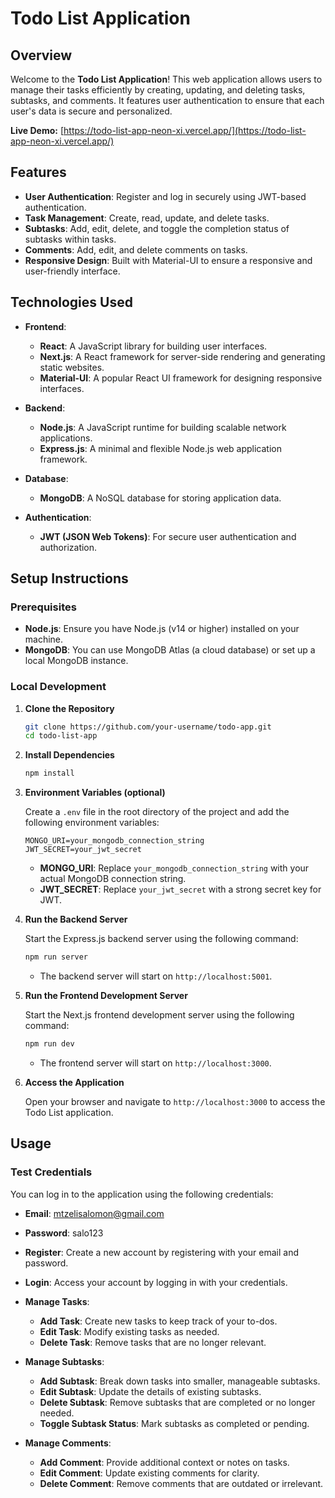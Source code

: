 # Todo List Application

## Overview

Welcome to the **Todo List Application**! This web application allows users to manage their tasks efficiently by creating, updating, and deleting tasks, subtasks, and comments. It features user authentication to ensure that each user's data is secure and personalized.

**Live Demo:** [https://todo-list-app-neon-xi.vercel.app/](https://todo-list-app-neon-xi.vercel.app/)

## Features

- **User Authentication**: Register and log in securely using JWT-based authentication.
- **Task Management**: Create, read, update, and delete tasks.
- **Subtasks**: Add, edit, delete, and toggle the completion status of subtasks within tasks.
- **Comments**: Add, edit, and delete comments on tasks.
- **Responsive Design**: Built with Material-UI to ensure a responsive and user-friendly interface.

## Technologies Used

- **Frontend**:
  - **React**: A JavaScript library for building user interfaces.
  - **Next.js**: A React framework for server-side rendering and generating static websites.
  - **Material-UI**: A popular React UI framework for designing responsive interfaces.

- **Backend**:
  - **Node.js**: A JavaScript runtime for building scalable network applications.
  - **Express.js**: A minimal and flexible Node.js web application framework.

- **Database**:
  - **MongoDB**: A NoSQL database for storing application data.

- **Authentication**:
  - **JWT (JSON Web Tokens)**: For secure user authentication and authorization.

## Setup Instructions

### Prerequisites

- **Node.js**: Ensure you have Node.js (v14 or higher) installed on your machine.
- **MongoDB**: You can use MongoDB Atlas (a cloud database) or set up a local MongoDB instance.

### Local Development

1. **Clone the Repository**

    ```bash
    git clone https://github.com/your-username/todo-app.git
    cd todo-list-app
    ```

2. **Install Dependencies**

    ```bash
    npm install
    ```

3. **Environment Variables (optional)**

    Create a `.env` file in the root directory of the project and add the following environment variables:

    ```env
    MONGO_URI=your_mongodb_connection_string
    JWT_SECRET=your_jwt_secret
    ```

    - **MONGO_URI**: Replace `your_mongodb_connection_string` with your actual MongoDB connection string.
    - **JWT_SECRET**: Replace `your_jwt_secret` with a strong secret key for JWT.

4. **Run the Backend Server**

    Start the Express.js backend server using the following command:

    ```bash
    npm run server
    ```

    - The backend server will start on `http://localhost:5001`.

5. **Run the Frontend Development Server**

    Start the Next.js frontend development server using the following command:

    ```bash
    npm run dev
    ```

    - The frontend server will start on `http://localhost:3000`.

6. **Access the Application**

    Open your browser and navigate to `http://localhost:3000` to access the Todo List application.

## Usage

### Test Credentials

You can log in to the application using the following credentials:

- **Email**: mtzelisalomon@gmail.com
- **Password**: salo123

- **Register**: Create a new account by registering with your email and password.
- **Login**: Access your account by logging in with your credentials.
- **Manage Tasks**:
  - **Add Task**: Create new tasks to keep track of your to-dos.
  - **Edit Task**: Modify existing tasks as needed.
  - **Delete Task**: Remove tasks that are no longer relevant.
- **Manage Subtasks**:
  - **Add Subtask**: Break down tasks into smaller, manageable subtasks.
  - **Edit Subtask**: Update the details of existing subtasks.
  - **Delete Subtask**: Remove subtasks that are completed or no longer needed.
  - **Toggle Subtask Status**: Mark subtasks as completed or pending.
- **Manage Comments**:
  - **Add Comment**: Provide additional context or notes on tasks.
  - **Edit Comment**: Update existing comments for clarity.
  - **Delete Comment**: Remove comments that are outdated or irrelevant.
